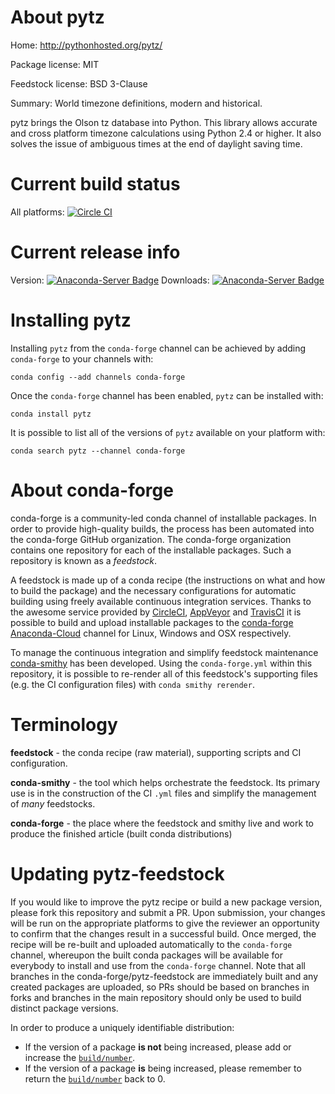 About pytz
==========

Home: http://pythonhosted.org/pytz/

Package license: MIT

Feedstock license: BSD 3-Clause

Summary: World timezone definitions, modern and historical.

pytz brings the Olson tz database into Python. This library allows
accurate and cross platform timezone calculations using Python 2.4 or
higher. It also solves the issue of ambiguous times at the end of daylight
saving time.


Current build status
====================

All platforms: [![Circle CI](https://circleci.com/gh/conda-forge/pytz-feedstock.svg?style=shield)](https://circleci.com/gh/conda-forge/pytz-feedstock)

Current release info
====================
Version: [![Anaconda-Server Badge](https://anaconda.org/conda-forge/pytz/badges/version.svg)](https://anaconda.org/conda-forge/pytz)
Downloads: [![Anaconda-Server Badge](https://anaconda.org/conda-forge/pytz/badges/downloads.svg)](https://anaconda.org/conda-forge/pytz)

Installing pytz
===============

Installing `pytz` from the `conda-forge` channel can be achieved by adding `conda-forge` to your channels with:

```
conda config --add channels conda-forge
```

Once the `conda-forge` channel has been enabled, `pytz` can be installed with:

```
conda install pytz
```

It is possible to list all of the versions of `pytz` available on your platform with:

```
conda search pytz --channel conda-forge
```


About conda-forge
=================

conda-forge is a community-led conda channel of installable packages.
In order to provide high-quality builds, the process has been automated into the
conda-forge GitHub organization. The conda-forge organization contains one repository
for each of the installable packages. Such a repository is known as a *feedstock*.

A feedstock is made up of a conda recipe (the instructions on what and how to build
the package) and the necessary configurations for automatic building using freely
available continuous integration services. Thanks to the awesome service provided by
[CircleCI](https://circleci.com/), [AppVeyor](http://www.appveyor.com/)
and [TravisCI](https://travis-ci.org/) it is possible to build and upload installable
packages to the [conda-forge](https://anaconda.org/conda-forge)
[Anaconda-Cloud](http://docs.anaconda.org/) channel for Linux, Windows and OSX respectively.

To manage the continuous integration and simplify feedstock maintenance
[conda-smithy](http://github.com/conda-forge/conda-smithy) has been developed.
Using the ``conda-forge.yml`` within this repository, it is possible to re-render all of
this feedstock's supporting files (e.g. the CI configuration files) with ``conda smithy rerender``.


Terminology
===========

**feedstock** - the conda recipe (raw material), supporting scripts and CI configuration.

**conda-smithy** - the tool which helps orchestrate the feedstock.
                   Its primary use is in the construction of the CI ``.yml`` files
                   and simplify the management of *many* feedstocks.

**conda-forge** - the place where the feedstock and smithy live and work to
                  produce the finished article (built conda distributions)


Updating pytz-feedstock
=======================

If you would like to improve the pytz recipe or build a new
package version, please fork this repository and submit a PR. Upon submission,
your changes will be run on the appropriate platforms to give the reviewer an
opportunity to confirm that the changes result in a successful build. Once
merged, the recipe will be re-built and uploaded automatically to the
`conda-forge` channel, whereupon the built conda packages will be available for
everybody to install and use from the `conda-forge` channel.
Note that all branches in the conda-forge/pytz-feedstock are
immediately built and any created packages are uploaded, so PRs should be based
on branches in forks and branches in the main repository should only be used to
build distinct package versions.

In order to produce a uniquely identifiable distribution:
 * If the version of a package **is not** being increased, please add or increase
   the [``build/number``](http://conda.pydata.org/docs/building/meta-yaml.html#build-number-and-string).
 * If the version of a package **is** being increased, please remember to return
   the [``build/number``](http://conda.pydata.org/docs/building/meta-yaml.html#build-number-and-string)
   back to 0.

